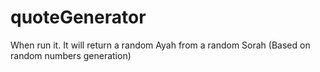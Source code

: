 # quoteGenerator
When run it. It will return a random Ayah from a random Sorah (Based on random numbers generation)

